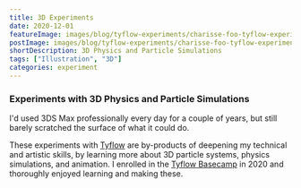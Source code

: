 ```yaml
---
title: 3D Experiments
date: 2020-12-01
featureImage: images/blog/tyflow-experiments/charisse-foo-tyflow-experiments-15-thumbnail-v.gif
postImage: images/blog/tyflow-experiments/charisse-foo-tyflow-experiments-01.jpg
shortDescription: 3D Physics and Particle Simulations
tags: ["Illustration", "3D"]
categories: experiment
---
```


### Experiments with 3D Physics and Particle Simulations

I'd used 3DS Max professionally every day for a couple of years, but still barely scratched the surface of what it could do.

These experiments with [Tyflow](https://www.instagram.com/_tyflow_/) are by-products of deepening my technical and artistic skills, by learning more about 3D particle systems, physics simulations, and animation. I enrolled in the [Tyflow Basecamp](https://redefinefx.com/motion/) in 2020 and thoroughly enjoyed learning and making these.

<div class="row">
    	<div class="4u 12u(small)">
		<span class="image fit"><img src="{% link assets/images/tyflow-experiments/charisse-foo-tyflow-experiments-14.gif %}" alt="" /></span>
	</div>
	<div class="4u 12u(small)">
		<span class="image fit"><img src="{% link assets/images/tyflow-experiments/charisse-foo-tyflow-experiments-13.gif %}" alt="" /></span>
	</div>
	<div class="4u$ 12u$(small)">
		<span class="image fit"><img src="{% link assets/images/tyflow-experiments/charisse-foo-tyflow-experiments-15.gif %}" alt="" /></span>
	</div>
</div>

<div class="row">
	<div class="4u 12u(small)">
		<span class="image fit"><img src="{% link assets/images/tyflow-experiments/charisse-foo-tyflow-experiments-01.jpg %}" alt="" /></span>
	</div>
	<div class="4u 12u(small)">
		<span class="image fit"><img src="{% link assets/images/tyflow-experiments/charisse-foo-tyflow-experiments-02.jpg %}" alt="" /></span>
	</div>
	<div class="4u$ 12u$(small)">
		<span class="image fit"><img src="{% link assets/images/tyflow-experiments/charisse-foo-tyflow-experiments-03.jpg %}" alt="" /></span>
	</div>
</div>

<div class="row">
    	<div class="4u 12u(small)">
		<span class="image fit"><img src="{% link assets/images/tyflow-experiments/charisse-foo-tyflow-experiments-04.jpg %}" alt="" /></span>
	</div>
	<div class="4u 12u(small)">
		<span class="image fit"><img src="{% link assets/images/tyflow-experiments/charisse-foo-tyflow-experiments-05.jpg %}" alt="" /></span>
	</div>
	<div class="4u$ 12u$(small)">
		<span class="image fit"><img src="{% link assets/images/tyflow-experiments/charisse-foo-tyflow-experiments-06.jpg %}" alt="" /></span>
	</div>
</div>

<div class="row">
    	<div class="4u 12u(small)">
		<span class="image fit"><img src="{% link assets/images/tyflow-experiments/charisse-foo-tyflow-experiments-07.jpg %}" alt="" /></span>
	</div>
	<div class="4u 12u(small)">
		<span class="image fit"><img src="{% link assets/images/tyflow-experiments/charisse-foo-tyflow-experiments-08.jpg %}" alt="" /></span>
	</div>
	<div class="4u$ 12u$(small)">
		<span class="image fit"><img src="{% link assets/images/tyflow-experiments/charisse-foo-tyflow-experiments-09.jpg %}" alt="" /></span>
	</div>
</div>

<div class="row">
    	<div class="4u 12u(small)">
		<span class="image fit"><img src="{% link assets/images/tyflow-experiments/charisse-foo-tyflow-experiments-10.jpg %}" alt="" /></span>
	</div>
	<div class="4u 12u(small)">
		<span class="image fit"><img src="{% link assets/images/tyflow-experiments/charisse-foo-tyflow-experiments-11.jpg %}" alt="" /></span>
	</div>
	<div class="4u$ 12u$(small)">
		<span class="image fit"><img src="{% link assets/images/tyflow-experiments/charisse-foo-tyflow-experiments-12.jpg %}" alt="" /></span>
	</div>
</div>
